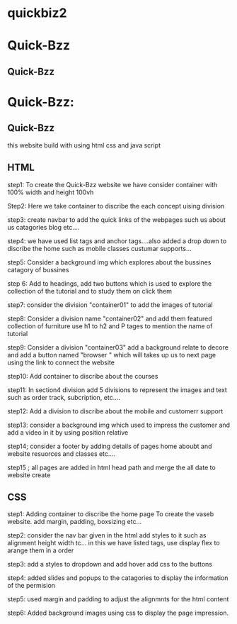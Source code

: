 # quickbiz2
 
# Quick-Bzz
 
## Quick-Bzz

# Quick-Bzz:

## Quick-Bzz
 this website  build with using html css and java script


 ## HTML
step1: To create the Quick-Bzz  website we have consider container with 100% width and height 100vh

Step2: Here we take container to discribe the each concept uising division 

step3: create navbar to add the quick links of the webpages such us about us catagories blog etc....

step4: we have used list tags and anchor tags....also added a drop down to discribe the home such as mobile classes custumar supports...

step5: Consider a background img which explores about the bussines catagory of bussines 

step 6: Add to headings, add two buttons which is used to explore the collection of the tutorial and to study them  on click them

step7: consider the division "container01" to add the images of tutorial 

step8: Consider a division name "container02" and add them featured collection of furniture use h1 to h2 and P tages to mention the name of tutorial 

step9: Consider a division "container03" add a background relate to decore and add a button named "browser " which will takes up us to next page using the link to connect the website

step10: Add container to discribe about the courses

step11: In section4 division add 5 divisions to represent the images and text such as order track, subcription, etc....

step12: Add a division to discribe about the mobile  and customerr support 

step13: consider a background img which used to impress the customer and add a video in it by using position relative 

step14; consider a footer by adding details of pages  home aboubt and website resuorces and classes etc....

step15 ; all pages are added in html head path and merge the all date to website create




## CSS
 
step1: Adding container to discribe the home page To create the vaseb website. add margin, padding, boxsizing etc...

step2: consider the nav bar given in the html add styles to it such as alignment height width tc... in this we have listed tags, use display flex to arange them in a order 

step3: add a styles to dropdown and add hover add css to the buttons 

step4: added slides and popups to the catagories to display the information of the permision 

step5: used margin and padding to adjust the alignmnts for the html content 

step6: Added background images using css to display the page impression.
